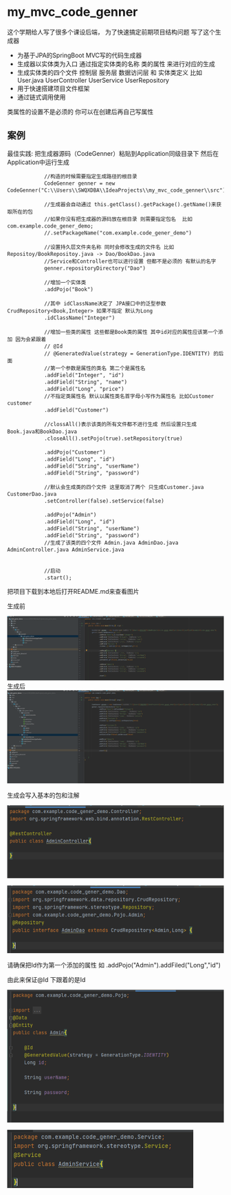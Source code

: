 # my_mvc_code_genner


这个学期给人写了很多个课设后端， 为了快速搞定前期项目结构问题 写了这个生成器


* 为基于JPA的SpringBoot MVC写的代码生成器
* 生成器以实体类为入口 通过指定实体类的名称 类的属性 来进行对应的生成
* 生成实体类的四个文件 控制层 服务层 数据访问层 和 实体类定义 比如 User.java UserController UserService UserRepository
* 用于快速搭建项目文件框架
* 通过链式调用使用


  


类属性的设置不是必须的 你可以在创建后再自己写属性


## 案例 
最佳实践: 把生成器源码（CodeGenner）粘贴到Application同级目录下  然后在Application中运行生成

                //构造的时候需要指定生成路径的根目录 
                CodeGenner genner = new CodeGenner("C:\\Users\\SWQXDBA\\IdeaProjects\\my_mvc_code_genner\\src");

                //生成器会自动通过 this.getClass().getPackage().getName()来获取所在的包
                //如果你没有把生成器的源码放在根目录 则需要指定包名  比如  com.example.code_gener_demo; 
                //.setPackageName("com.example.code_gener_demo")

                //设置持久层文件夹名称 同时会修改生成的文件名 比如Repositoy/BookRepositoy.java -> Dao/BookDao.java
                //Service和Controller也可以进行设置 但都不是必须的 有默认的名字
                genner.repositoryDirectory("Dao")

                //增加一个实体类
                .addPojo("Book")

                //其中 idClassName决定了 JPA接口中的泛型参数 CrudRepository<Book,Integer> 如果不指定 默认为Long
                .idClassName("Integer")

                //增加一些类的属性 这些都是Book类的属性 其中id对应的属性应该第一个添加 因为会紧跟着   
                // @Id
                // @GeneratedValue(strategy = GenerationType.IDENTITY) 的后面
                //第一个参数是属性的类名 第二个是属性名
                .addField("Integer", "id")
                .addField("String", "name")
                .addField("Long", "price")
                //不指定类属性名 默认以属性类名首字母小写作为属性名 比如Customer customer
                .addField("Customer")

                //clossAll()表示该类的所有文件都不进行生成 然后设置只生成Book.java和BookDao.java
                .closeAll().setPojo(true).setRepository(true)

                .addPojo("Customer")
                .addField("Long", "id")
                .addField("String", "userName")
                .addField("String", "password")

                //默认会生成类的四个文件 这里取消了两个 只生成Customer.java CustomerDao.java
                .setController(false).setService(false)

                .addPojo("Admin")
                .addField("Long", "id")
                .addField("String", "userName")
                .addField("String", "password")
                //生成了该类的四个文件 Admin.java AdminDao.java AdminController.java AdminService.java


                //启动
                .start();

把项目下载到本地后打开README.md来查看图片

生成前

![img.png](img.png)
生成后
![img_1.png](img_1.png)


生成会写入基本的包和注解

![img_2.png](img_2.png)

![img_3.png](img_3.png)

请确保把Id作为第一个添加的属性 如 .addPojo("Admin").addFiled("Long","id")

由此来保证@Id 下跟着的是Id

![img_4.png](img_4.png)

![img_5.png](img_5.png)
